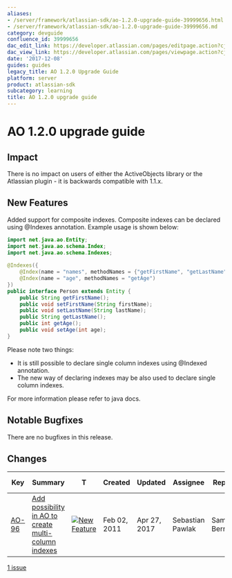 ```yaml
---
aliases:
- /server/framework/atlassian-sdk/ao-1.2.0-upgrade-guide-39999656.html
- /server/framework/atlassian-sdk/ao-1.2.0-upgrade-guide-39999656.md
category: devguide
confluence_id: 39999656
dac_edit_link: https://developer.atlassian.com/pages/editpage.action?cjm=wozere&pageId=39999656
dac_view_link: https://developer.atlassian.com/pages/viewpage.action?cjm=wozere&pageId=39999656
date: '2017-12-08'
guides: guides
legacy_title: AO 1.2.0 Upgrade Guide
platform: server
product: atlassian-sdk
subcategory: learning
title: AO 1.2.0 upgrade guide
---
```

# AO 1.2.0 upgrade guide

## Impact

There is no impact on users of either the ActiveObjects library or the Atlassian plugin - it is backwards compatible with 1.1.x.

## New Features

Added support for composite indexes. Composite indexes can be declared using @Indexes annotation. Example usage is shown below:

``` java
import net.java.ao.Entity;
import net.java.ao.schema.Index;
import net.java.ao.schema.Indexes;
 
@Indexes({
    @Index(name = "names", methodNames = {"getFirstName", "getLastName"}),
    @Index(name = "age", methodNames = "getAge")
})
public interface Person extends Entity {
    public String getFirstName();
    public void setFirstName(String firstName);
    public void setLastName(String lastName);
    public String getLastName();
    public int getAge();
    public void setAge(int age);
}
```

Please note two things:

-   It is still possible to declare single column indexes using @Indexed annotation.
-   The new way of declaring indexes may be also used to declare single column indexes.

For more information please refer to java docs.

## Notable Bugfixes

There are no bugfixes in this release.

## Changes

| Key                                                                                                  | Summary                                                                                                                                             | T                                                                                                                                                                                                                                                                                  | Created      | Updated      | Assignee         | Reporter         | P                                                                                                                                                | Status   | Resolution | Fix Version/S |
|------------------------------------------------------------------------------------------------------|-----------------------------------------------------------------------------------------------------------------------------------------------------|------------------------------------------------------------------------------------------------------------------------------------------------------------------------------------------------------------------------------------------------------------------------------------|--------------|--------------|------------------|------------------|--------------------------------------------------------------------------------------------------------------------------------------------------|----------|------------|---------------|
| <a href="https://ecosystem.atlassian.net/browse/AO-96?src=confmacro" class="external-link">AO-96</a> | <a href="https://ecosystem.atlassian.net/browse/AO-96?src=confmacro" class="external-link">Add possibility in AO to create multi-column indexes</a> | <a href="https://ecosystem.atlassian.net/browse/AO-96?src=confmacro" class="external-link"><img src="https://ecosystem.atlassian.net/secure/viewavatar?size=xsmall&amp;avatarId=15311&amp;avatarType=issuetype" alt="New Feature" class="icon confluence-external-resource" /></a> | Feb 02, 2011 | Apr 27, 2017 | Sebastian Pawlak | Samuel Berrigaud | <img src="https://ecosystem.atlassian.net/images/icons/priorities/major.svg" alt="Major" class="icon confluence-external-resource" width="16" /> | RESOLVED | Fixed      | 1.2.0         |

<a href="https://ecosystem.atlassian.net/secure/IssueNavigator.jspa?reset=true&amp;jqlQuery=project+%3D+AO+AND+fixVersion+%3D+%221.2.0%22+++++&amp;src=confmacro" class="external-link" title="View all matching issues in JIRA.">1 issue</a>
